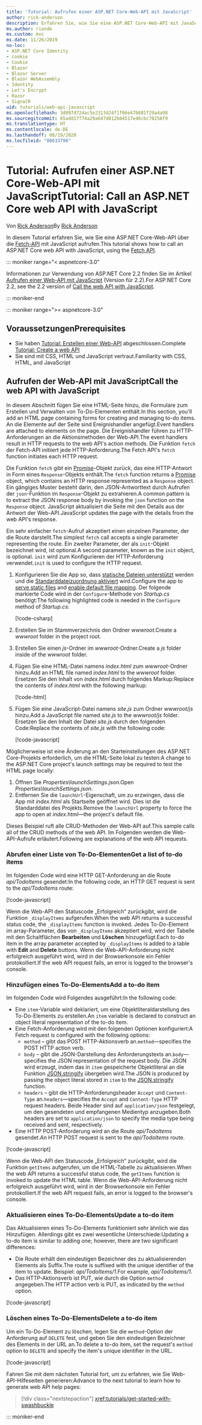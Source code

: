 ```yaml
---
title: 'Tutorial: Aufrufen einer ASP.NET Core-Web-API mit JavaScript'
author: rick-anderson
description: Erfahren Sie, wie Sie eine ASP.NET Core-Web-API mit JavaScript aufrufen.
ms.author: riande
ms.custom: mvc
ms.date: 11/26/2019
no-loc:
- ASP.NET Core Identity
- cookie
- Cookie
- Blazor
- Blazor Server
- Blazor WebAssembly
- Identity
- Let's Encrypt
- Razor
- SignalR
uid: tutorials/web-api-javascript
ms.openlocfilehash: 3d097d724ac5e2313d24f1f06e47b881f29a4a98
ms.sourcegitcommit: 65add17f74a29a647d812b04517e46cbc78258f9
ms.translationtype: HT
ms.contentlocale: de-DE
ms.lasthandoff: 08/19/2020
ms.locfileid: "88633798"
---
```

# <a name="tutorial-call-an-aspnet-core-web-api-with-javascript"></a><span data-ttu-id="b1454-103">Tutorial: Aufrufen einer ASP.NET Core-Web-API mit JavaScript</span><span class="sxs-lookup"><span data-stu-id="b1454-103">Tutorial: Call an ASP.NET Core web API with JavaScript</span></span>

<span data-ttu-id="b1454-104">Von [Rick Anderson](https://twitter.com/RickAndMSFT)</span><span class="sxs-lookup"><span data-stu-id="b1454-104">By [Rick Anderson](https://twitter.com/RickAndMSFT)</span></span>

<span data-ttu-id="b1454-105">In diesem Tutorial erfahren Sie, wie Sie eine ASP.NET Core-Web-API über die [Fetch-API](https://developer.mozilla.org/docs/Web/API/Fetch_API) mit JavaScript aufrufen.</span><span class="sxs-lookup"><span data-stu-id="b1454-105">This tutorial shows how to call an ASP.NET Core web API with JavaScript, using the [Fetch API](https://developer.mozilla.org/docs/Web/API/Fetch_API).</span></span>

::: moniker range="< aspnetcore-3.0"

<span data-ttu-id="b1454-106">Informationen zur Verwendung von ASP.NET Core 2.2 finden Sie im Artikel [Aufrufen einer Web-API mit JavaScript](xref:tutorials/first-web-api#call-the-web-api-with-javascript) (Version für 2.2).</span><span class="sxs-lookup"><span data-stu-id="b1454-106">For ASP.NET Core 2.2, see the 2.2 version of [Call the web API with JavaScript](xref:tutorials/first-web-api#call-the-web-api-with-javascript).</span></span>

::: moniker-end

::: moniker range=">= aspnetcore-3.0"

## <a name="prerequisites"></a><span data-ttu-id="b1454-107">Voraussetzungen</span><span class="sxs-lookup"><span data-stu-id="b1454-107">Prerequisites</span></span>

* <span data-ttu-id="b1454-108">Sie haben [Tutorial: Erstellen einer Web-API](xref:tutorials/first-web-api) abgeschlossen.</span><span class="sxs-lookup"><span data-stu-id="b1454-108">Complete [Tutorial: Create a web API](xref:tutorials/first-web-api)</span></span>
* <span data-ttu-id="b1454-109">Sie sind mit CSS, HTML und JavaScript vertraut.</span><span class="sxs-lookup"><span data-stu-id="b1454-109">Familiarity with CSS, HTML, and JavaScript</span></span>

## <a name="call-the-web-api-with-javascript"></a><span data-ttu-id="b1454-110">Aufrufen der Web-API mit JavaScript</span><span class="sxs-lookup"><span data-stu-id="b1454-110">Call the web API with JavaScript</span></span>

<span data-ttu-id="b1454-111">In diesem Abschnitt fügen Sie eine HTML-Seite hinzu, die Formulare zum Erstellen und Verwalten von To-Do-Elementen enthält.</span><span class="sxs-lookup"><span data-stu-id="b1454-111">In this section, you'll add an HTML page containing forms for creating and managing to-do items.</span></span> <span data-ttu-id="b1454-112">An die Elemente auf der Seite sind Ereignishandler angefügt.</span><span class="sxs-lookup"><span data-stu-id="b1454-112">Event handlers are attached to elements on the page.</span></span> <span data-ttu-id="b1454-113">Die Ereignishandler führen zu HTTP-Anforderungen an die Aktionsmethoden der Web-API.</span><span class="sxs-lookup"><span data-stu-id="b1454-113">The event handlers result in HTTP requests to the web API's action methods.</span></span> <span data-ttu-id="b1454-114">Die Funktion `fetch` der Fetch-API initiiert jede HTTP-Anforderung.</span><span class="sxs-lookup"><span data-stu-id="b1454-114">The Fetch API's `fetch` function initiates each HTTP request.</span></span>

<span data-ttu-id="b1454-115">Die Funktion `fetch` gibt ein [Promise](https://developer.mozilla.org/docs/Web/JavaScript/Reference/Global_Objects/Promise)-Objekt zurück, das eine HTTP-Antwort in Form eines `Response`-Objekts enthält.</span><span class="sxs-lookup"><span data-stu-id="b1454-115">The `fetch` function returns a [Promise](https://developer.mozilla.org/docs/Web/JavaScript/Reference/Global_Objects/Promise) object, which contains an HTTP response represented as a `Response` object.</span></span> <span data-ttu-id="b1454-116">Ein gängiges Muster besteht darin, den JSON-Antworttext durch Aufrufen der `json`-Funktion im `Response`-Objekt zu extrahieren.</span><span class="sxs-lookup"><span data-stu-id="b1454-116">A common pattern is to extract the JSON response body by invoking the `json` function on the `Response` object.</span></span> <span data-ttu-id="b1454-117">JavaScript aktualisiert die Seite mit den Details aus der Antwort der Web-API.</span><span class="sxs-lookup"><span data-stu-id="b1454-117">JavaScript updates the page with the details from the web API's response.</span></span>

<span data-ttu-id="b1454-118">Ein sehr einfacher `fetch`-Aufruf akzeptiert einen einzelnen Parameter, der die Route darstellt.</span><span class="sxs-lookup"><span data-stu-id="b1454-118">The simplest `fetch` call accepts a single parameter representing the route.</span></span> <span data-ttu-id="b1454-119">Ein zweiter Parameter, der als `init`-Objekt bezeichnet wird, ist optional.</span><span class="sxs-lookup"><span data-stu-id="b1454-119">A second parameter, known as the `init` object, is optional.</span></span> <span data-ttu-id="b1454-120">`init` wird zum Konfigurieren der HTTP-Anforderung verwendet.</span><span class="sxs-lookup"><span data-stu-id="b1454-120">`init` is used to configure the HTTP request.</span></span>

1. <span data-ttu-id="b1454-121">Konfigurieren Sie die App so, dass [statische Dateien unterstützt](/dotnet/api/microsoft.aspnetcore.builder.staticfileextensions.usestaticfiles#Microsoft_AspNetCore_Builder_StaticFileExtensions_UseStaticFiles_Microsoft_AspNetCore_Builder_IApplicationBuilder_) werden und die [Standarddateizuordnung aktiviert](/dotnet/api/microsoft.aspnetcore.builder.defaultfilesextensions.usedefaultfiles#Microsoft_AspNetCore_Builder_DefaultFilesExtensions_UseDefaultFiles_Microsoft_AspNetCore_Builder_IApplicationBuilder_) wird.</span><span class="sxs-lookup"><span data-stu-id="b1454-121">Configure the app to [serve static files](/dotnet/api/microsoft.aspnetcore.builder.staticfileextensions.usestaticfiles#Microsoft_AspNetCore_Builder_StaticFileExtensions_UseStaticFiles_Microsoft_AspNetCore_Builder_IApplicationBuilder_) and [enable default file mapping](/dotnet/api/microsoft.aspnetcore.builder.defaultfilesextensions.usedefaultfiles#Microsoft_AspNetCore_Builder_DefaultFilesExtensions_UseDefaultFiles_Microsoft_AspNetCore_Builder_IApplicationBuilder_).</span></span> <span data-ttu-id="b1454-122">Der folgende markierte Code wird in der `Configure`-Methode von *Startup.cs* benötigt:</span><span class="sxs-lookup"><span data-stu-id="b1454-122">The following highlighted code is needed in the `Configure` method of *Startup.cs*:</span></span>

    [!code-csharp[](first-web-api/samples/3.0/TodoApi/StartupJavaScript.cs?highlight=8-9&name=snippet_configure)]

1. <span data-ttu-id="b1454-123">Erstellen Sie im Stammverzeichnis den Ordner *wwwroot*.</span><span class="sxs-lookup"><span data-stu-id="b1454-123">Create a *wwwroot* folder in the project root.</span></span>

1. <span data-ttu-id="b1454-124">Erstellen Sie einen *js*-Ordner im *wwwroot*-Ordner.</span><span class="sxs-lookup"><span data-stu-id="b1454-124">Create a *js* folder inside of the *wwwroot* folder.</span></span>

1. <span data-ttu-id="b1454-125">Fügen Sie eine HTML-Datei namens *index.html* zum *wwwroot*-Ordner hinzu.</span><span class="sxs-lookup"><span data-stu-id="b1454-125">Add an HTML file named *index.html* to the *wwwroot* folder.</span></span> <span data-ttu-id="b1454-126">Ersetzen Sie den Inhalt von *index.html* durch folgendes Markup:</span><span class="sxs-lookup"><span data-stu-id="b1454-126">Replace the contents of *index.html* with the following markup:</span></span>

    [!code-html[](first-web-api/samples/3.0/TodoApi/wwwroot/index.html)]

1. <span data-ttu-id="b1454-127">Fügen Sie eine JavaScript-Datei namens *site.js* zum Ordner *wwwroot/js* hinzu.</span><span class="sxs-lookup"><span data-stu-id="b1454-127">Add a JavaScript file named *site.js* to the *wwwroot/js* folder.</span></span> <span data-ttu-id="b1454-128">Ersetzen Sie den Inhalt der Datei *site.js* durch den folgenden Code:</span><span class="sxs-lookup"><span data-stu-id="b1454-128">Replace the contents of *site.js* with the following code:</span></span>

    [!code-javascript[](first-web-api/samples/3.0/TodoApi/wwwroot/js/site.js?name=snippet_SiteJs)]

<span data-ttu-id="b1454-129">Möglicherweise ist eine Änderung an den Starteinstellungen des ASP.NET Core-Projekts erforderlich, um die HTML-Seite lokal zu testen:</span><span class="sxs-lookup"><span data-stu-id="b1454-129">A change to the ASP.NET Core project's launch settings may be required to test the HTML page locally:</span></span>

1. <span data-ttu-id="b1454-130">Öffnen Sie *Properties\launchSettings.json*.</span><span class="sxs-lookup"><span data-stu-id="b1454-130">Open *Properties\launchSettings.json*.</span></span>
1. <span data-ttu-id="b1454-131">Entfernen Sie die `launchUrl`-Eigenschaft, um zu erzwingen, dass die App mit *index.html* als Startseite geöffnet wird. Dies ist die Standarddatei des Projekts.</span><span class="sxs-lookup"><span data-stu-id="b1454-131">Remove the `launchUrl` property to force the app to open at *index.html*&mdash;the project's default file.</span></span>

<span data-ttu-id="b1454-132">Dieses Beispiel ruft alle CRUD-Methoden der Web-API auf.</span><span class="sxs-lookup"><span data-stu-id="b1454-132">This sample calls all of the CRUD methods of the web API.</span></span> <span data-ttu-id="b1454-133">Im Folgenden werden die Web-API-Aufrufe erläutert.</span><span class="sxs-lookup"><span data-stu-id="b1454-133">Following are explanations of the web API requests.</span></span>

### <a name="get-a-list-of-to-do-items"></a><span data-ttu-id="b1454-134">Abrufen einer Liste von To-Do-Elementen</span><span class="sxs-lookup"><span data-stu-id="b1454-134">Get a list of to-do items</span></span>

<span data-ttu-id="b1454-135">Im folgenden Code wird eine HTTP GET-Anforderung an die Route *api/TodoItems* gesendet:</span><span class="sxs-lookup"><span data-stu-id="b1454-135">In the following code, an HTTP GET request is sent to the *api/TodoItems* route:</span></span>

[!code-javascript[](first-web-api/samples/3.0/TodoApi/wwwroot/js/site.js?name=snippet_GetItems)]

<span data-ttu-id="b1454-136">Wenn die Web-API den Statuscode „Erfolgreich“ zurückgibt, wird die Funktion `_displayItems` aufgerufen.</span><span class="sxs-lookup"><span data-stu-id="b1454-136">When the web API returns a successful status code, the `_displayItems` function is invoked.</span></span> <span data-ttu-id="b1454-137">Jedes To-Do-Element im array-Parameter, das von `_displayItems` akzeptiert wird, wird der Tabelle mit den Schaltflächen **Bearbeiten** und **Löschen** hinzugefügt.</span><span class="sxs-lookup"><span data-stu-id="b1454-137">Each to-do item in the array parameter accepted by `_displayItems` is added to a table with **Edit** and **Delete** buttons.</span></span> <span data-ttu-id="b1454-138">Wenn die Web-API-Anforderung nicht erfolgreich ausgeführt wird, wird in der Browserkonsole ein Fehler protokolliert.</span><span class="sxs-lookup"><span data-stu-id="b1454-138">If the web API request fails, an error is logged to the browser's console.</span></span>

### <a name="add-a-to-do-item"></a><span data-ttu-id="b1454-139">Hinzufügen eines To-Do-Elements</span><span class="sxs-lookup"><span data-stu-id="b1454-139">Add a to-do item</span></span>

<span data-ttu-id="b1454-140">Im folgenden Code wird Folgendes ausgeführt:</span><span class="sxs-lookup"><span data-stu-id="b1454-140">In the following code:</span></span>

* <span data-ttu-id="b1454-141">Eine `item`-Variable wird deklariert, um eine Objektliteraldarstellung des To-Do-Elements zu erstellen.</span><span class="sxs-lookup"><span data-stu-id="b1454-141">An `item` variable is declared to construct an object literal representation of the to-do item.</span></span>
* <span data-ttu-id="b1454-142">Eine Fetch-Anforderung wird mit den folgenden Optionen konfiguriert:</span><span class="sxs-lookup"><span data-stu-id="b1454-142">A Fetch request is configured with the following options:</span></span>
  * <span data-ttu-id="b1454-143">`method` – gibt das POST HTTP-Aktionsverb an.</span><span class="sxs-lookup"><span data-stu-id="b1454-143">`method`&mdash;specifies the POST HTTP action verb.</span></span>
  * <span data-ttu-id="b1454-144">`body` – gibt die JSON-Darstellung des Anforderungstexts an.</span><span class="sxs-lookup"><span data-stu-id="b1454-144">`body`&mdash;specifies the JSON representation of the request body.</span></span> <span data-ttu-id="b1454-145">Die JSON wird erzeugt, indem das in `item` gespeicherte Objektliteral an die Funktion [JSON.stringify](https://developer.mozilla.org/docs/Web/JavaScript/Reference/Global_Objects/JSON/stringify) übergeben wird.</span><span class="sxs-lookup"><span data-stu-id="b1454-145">The JSON is produced by passing the object literal stored in `item` to the [JSON.stringify](https://developer.mozilla.org/docs/Web/JavaScript/Reference/Global_Objects/JSON/stringify) function.</span></span>
  * <span data-ttu-id="b1454-146">`headers` – gibt die HTTP-Anforderungsheader `Accept` und `Content-Type` an.</span><span class="sxs-lookup"><span data-stu-id="b1454-146">`headers`&mdash;specifies the `Accept` and `Content-Type` HTTP request headers.</span></span> <span data-ttu-id="b1454-147">Beide Header sind auf `application/json` festgelegt, um den gesendeten und empfangenen Medientyp anzugeben.</span><span class="sxs-lookup"><span data-stu-id="b1454-147">Both headers are set to `application/json` to specify the media type being received and sent, respectively.</span></span>
* <span data-ttu-id="b1454-148">Eine HTTP POST-Anforderung wird an die Route *api/TodoItems* gesendet.</span><span class="sxs-lookup"><span data-stu-id="b1454-148">An HTTP POST request is sent to the *api/TodoItems* route.</span></span>

[!code-javascript[](first-web-api/samples/3.0/TodoApi/wwwroot/js/site.js?name=snippet_AddItem)]

<span data-ttu-id="b1454-149">Wenn die Web-API den Statuscode „Erfolgreich“ zurückgibt, wird die Funktion `getItems` aufgerufen, um die HTML-Tabelle zu aktualisieren.</span><span class="sxs-lookup"><span data-stu-id="b1454-149">When the web API returns a successful status code, the `getItems` function is invoked to update the HTML table.</span></span> <span data-ttu-id="b1454-150">Wenn die Web-API-Anforderung nicht erfolgreich ausgeführt wird, wird in der Browserkonsole ein Fehler protokolliert.</span><span class="sxs-lookup"><span data-stu-id="b1454-150">If the web API request fails, an error is logged to the browser's console.</span></span>

### <a name="update-a-to-do-item"></a><span data-ttu-id="b1454-151">Aktualisieren eines To-Do-Elements</span><span class="sxs-lookup"><span data-stu-id="b1454-151">Update a to-do item</span></span>

<span data-ttu-id="b1454-152">Das Aktualisieren eines To-Do-Elements funktioniert sehr ähnlich wie das Hinzufügen. Allerdings gibt es zwei wesentliche Unterschiede:</span><span class="sxs-lookup"><span data-stu-id="b1454-152">Updating a to-do item is similar to adding one; however, there are two significant differences:</span></span>

* <span data-ttu-id="b1454-153">Die Route erhält den eindeutigen Bezeichner des zu aktualisierenden Elements als Suffix.</span><span class="sxs-lookup"><span data-stu-id="b1454-153">The route is suffixed with the unique identifier of the item to update.</span></span> <span data-ttu-id="b1454-154">Beispiel: *api/TodoItems/1*.</span><span class="sxs-lookup"><span data-stu-id="b1454-154">For example, *api/TodoItems/1*.</span></span>
* <span data-ttu-id="b1454-155">Das HTTP-Aktionsverb ist PUT, wie durch die Option `method` angegeben.</span><span class="sxs-lookup"><span data-stu-id="b1454-155">The HTTP action verb is PUT, as indicated by the `method` option.</span></span>

[!code-javascript[](first-web-api/samples/3.0/TodoApi/wwwroot/js/site.js?name=snippet_UpdateItem)]

### <a name="delete-a-to-do-item"></a><span data-ttu-id="b1454-156">Löschen eines To-Do-Elements</span><span class="sxs-lookup"><span data-stu-id="b1454-156">Delete a to-do item</span></span>

<span data-ttu-id="b1454-157">Um ein To-Do-Element zu löschen, legen Sie die `method`-Option der Anforderung auf `DELETE` fest, und geben Sie den eindeutigen Bezeichner des Elements in der URL an.</span><span class="sxs-lookup"><span data-stu-id="b1454-157">To delete a to-do item, set the request's `method` option to `DELETE` and specify the item's unique identifier in the URL.</span></span>

[!code-javascript[](first-web-api/samples/3.0/TodoApi/wwwroot/js/site.js?name=snippet_DeleteItem)]

<span data-ttu-id="b1454-158">Fahren Sie mit dem nächsten Tutorial fort, um zu erfahren, wie Sie Web-API-Hilfeseiten generieren:</span><span class="sxs-lookup"><span data-stu-id="b1454-158">Advance to the next tutorial to learn how to generate web API help pages:</span></span>

> [!div class="nextstepaction"]
> <xref:tutorials/get-started-with-swashbuckle>

::: moniker-end
